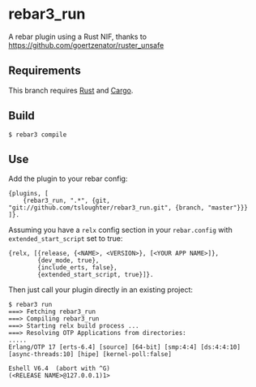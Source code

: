rebar3_run
=====

A rebar plugin using a Rust NIF, thanks to https://github.com/goertzenator/ruster_unsafe

Requirements
------------

This branch requires [Rust](http://www.rust-lang.org/) and [Cargo](https://crates.io/install).

Build
-----

    $ rebar3 compile

Use
---

Add the plugin to your rebar config:

    {plugins, [
        {rebar3_run, ".*", {git, "git://github.com/tsloughter/rebar3_run.git", {branch, "master"}}}
    ]}.

Assuming you have a `relx` config section in your `rebar.config` with `extended_start_script` set to true:

```
{relx, [{release, {<NAME>, <VERSION>}, [<YOUR APP NAME>]},
        {dev_mode, true},
        {include_erts, false},
        {extended_start_script, true}]}.
```

Then just call your plugin directly in an existing project:


    $ rebar3 run
    ===> Fetching rebar3_run
    ===> Compiling rebar3_run
    ===> Starting relx build process ...
    ===> Resolving OTP Applications from directories:
    .....
    Erlang/OTP 17 [erts-6.4] [source] [64-bit] [smp:4:4] [ds:4:4:10] [async-threads:10] [hipe] [kernel-poll:false]

    Eshell V6.4  (abort with ^G)
    (<RELEASE NAME>@127.0.0.1)1>
